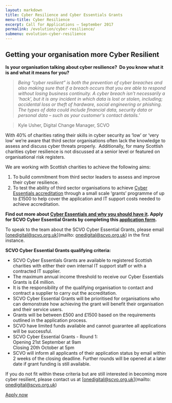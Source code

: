 ```yaml
---
layout: markdown
title: Cyber Resilience and Cyber Essentials Grants 
menu-title: Cyber Resilience
excerpt: Call for Applications – September 2017
permalink: /evolution/cyber-resilience/
submenu: evolution-cyber-resilience
---
```


## Getting your organisation more Cyber Resilient

**Is your organisation talking about cyber resilience?  Do you know what it is and what it means for you?**

>*Being “cyber resilient” is both the prevention of cyber breaches and also making sure that if a breach occurs that you are able to respond without losing business continuity. A cyber breach isn’t necessarily a ‘hack’, but it is any incident in which data is lost or stolen, including; accidental loss or theft of hardware, social engineering or phishing. The types of data could include financial data, security data or personal data – such as your customer's contact details.’*

> Kyle Usher, Digital Change Manager, SCVO

With 40% of charities rating their skills in cyber security as ‘low’ or ‘very low’ we’re aware that third sector organisations often lack the knowledge to assess and discuss cyber threats properly.  Additionally, for many Scottish charities cyber resilience is not discussed at a senior level or featured on organisational risk registers.

We are working with Scottish charities to achieve the following aims:

1. To build commitment from third sector leaders to assess and improve their cyber resilience. 
2. To test the ability of third sector organisations to achieve [Cyber Essentials accreditation](https://www.cyberaware.gov.uk/cyberessentials/) through a small scale ‘grants’ programme of up to £1500 to help cover the application and IT support costs needed to achieve accreditation.

**Find out more about [Cyber Essentials and why you should have it](/files/cyber.pdf). Apply for SCVO Cyber Essential Grants by completing this <a target='_blank' href="https://digital.scvo.org.uk/evolution/cyber-resilience/apply/">application form</a>.**

To speak to the team about the SCVO Cyber Essential Grants, please email [onedigital@scvo.org.uk](mailto: onedigital@scvo.org.uk) in the first instance.

**SCVO Cyber Essential Grants qualifying criteria:**

<ul class="browser-default">
  <li>SCVO Cyber Essentials Grants are available to registered Scottish charities with either their own internal IT support staff or with a contracted IT supplier.</li>
  <li>The maximum annual income threshold to receive our Cyber Essentials Grants is £4 million.</li>
  <li>It is the responsibility of the qualifying organisation to contact and contract a supplier to carry out the accreditation.</li>
  <li>SCVO Cyber Essential Grants will be prioritised for organisations who can demonstrate how achieving the grant will benefit their organisation and their service users.</li>
  <li>Grants will be between £500 and £1500 based on the requirements outlined in the application process.</li>
  <li>SCVO have limited funds available and cannot guarantee all applications will be successful.</li>
  <li>SCVO Cyber Essential Grants - Round 1:<br />
Opening 21st September at 9am<br />
Closing 20th October at 5pm</li>
  <li>SCVO will inform all applicants of their application status by email within 2 weeks of the closing deadline. Further rounds will be opened at a later date if grant funding is still available.</li>
</ul>

If you do not fit within these criteria but are still interested in becoming more cyber resilient, please contact us at [onedigital@scvo.org.uk](mailto: onedigital@scvo.org.uk)

<a href="/evolution/cyber-resilience/apply/" class="btn btn-primary blue darken-4 white-text">Apply now</a>
